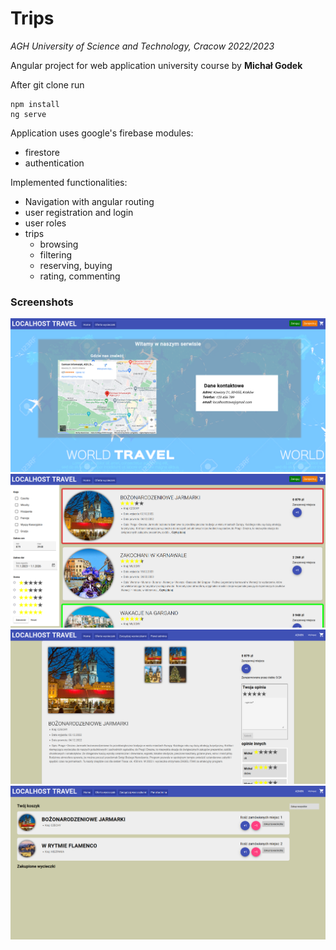 # Trips  
_AGH University of Science and Technology, Cracow 2022/2023_

 Angular project for web application university course by **Michał Godek**  
   

  

After git clone run 
 ~~~
 npm install
 ng serve
 ~~~

Application uses google's firebase modules:
 * firestore
 * authentication


Implemented functionalities:
* Navigation with angular routing
* user registration and login
* user roles
* trips
  * browsing
  * filtering
  * reserving, buying
  * rating, commenting

### Screenshots

![screenshot 1](/img/s1.png)
![screenshot 1](/img/s2.png)
![screenshot 1](/img/s3.png)
![screenshot 1](/img/s4.png)
